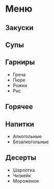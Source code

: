 # Меню

## Закуски

## Супы

## Гарниры

* Греча
* Пюре
* Рожки
* Рис


## Горячее

## Напитки
* Алкогольные
* Безалкогольные

## Десерты
* Шарлотка
* Чизкейк
* Мороженое
